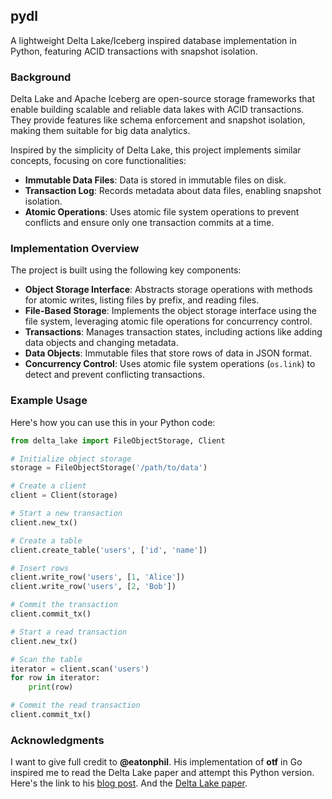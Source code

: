 ## pydl
A lightweight Delta Lake/Iceberg inspired database implementation in Python, featuring ACID transactions with snapshot isolation.

### Background

Delta Lake and Apache Iceberg are open-source storage frameworks that enable building scalable and reliable data lakes with ACID transactions. They provide features like schema enforcement and snapshot isolation, making them suitable for big data analytics.

Inspired by the simplicity of Delta Lake, this project implements similar concepts, focusing on core functionalities:

- **Immutable Data Files**: Data is stored in immutable files on disk.
- **Transaction Log**: Records metadata about data files, enabling snapshot isolation.
- **Atomic Operations**: Uses atomic file system operations to prevent conflicts and ensure only one transaction commits at a time.

### Implementation Overview

The project is built using the following key components:

- **Object Storage Interface**: Abstracts storage operations with methods for atomic writes, listing files by prefix, and reading files.
- **File-Based Storage**: Implements the object storage interface using the file system, leveraging atomic file operations for concurrency control.
- **Transactions**: Manages transaction states, including actions like adding data objects and changing metadata.
- **Data Objects**: Immutable files that store rows of data in JSON format.
- **Concurrency Control**: Uses atomic file system operations (`os.link`) to detect and prevent conflicting transactions.

### Example Usage

Here's how you can use this in your Python code:

```python
from delta_lake import FileObjectStorage, Client

# Initialize object storage
storage = FileObjectStorage('/path/to/data')

# Create a client
client = Client(storage)

# Start a new transaction
client.new_tx()

# Create a table
client.create_table('users', ['id', 'name'])

# Insert rows
client.write_row('users', [1, 'Alice'])
client.write_row('users', [2, 'Bob'])

# Commit the transaction
client.commit_tx()

# Start a read transaction
client.new_tx()

# Scan the table
iterator = client.scan('users')
for row in iterator:
    print(row)

# Commit the read transaction
client.commit_tx()
```

### Acknowledgments

I want to give full credit to **@eatonphil**. His implementation of **otf** in Go inspired me to read the Delta Lake paper and attempt this Python version. Here's the link to his [blog post](https://notes.eatonphil.com/2024-09-29-build-a-serverless-acid-database-with-this-one-neat-trick.html). And the [Delta Lake paper](https://www.vldb.org/pvldb/vol13/p3411-armbrust.pdf).
